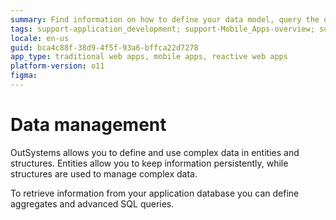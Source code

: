 ```yaml
---
summary: Find information on how to define your data model, query the database and manipulate query results.
tags: support-application_development; support-Mobile_Apps-overview; support-webapps
locale: en-us
guid: bca4c88f-38d9-4f5f-93a6-bffca22d7278
app_type: traditional web apps, mobile apps, reactive web apps
platform-version: o11
figma:
---
```


# Data management

OutSystems allows you to define and use complex data in entities and structures. Entities allow you to keep information persistently, while structures are used to manage complex data.

To retrieve information from your application database you can define aggregates and advanced SQL queries.
